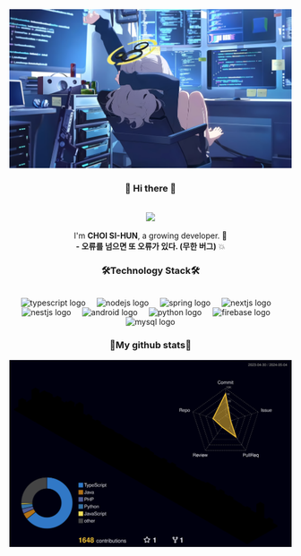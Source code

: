 <div align="center">
  <img src="./header_background_image.jpg"/>
  
  <h3> 👋 Hi there 👋 </h3>
  <br>
  <a href="mailto:sihun.choi@email.rhya-network.kro.kr"><img src="https://img.shields.io/badge/MY EMAIL-EA4335?style=for-the-badge&logo=Gmail&logoColor=white"link=mailto:sihun.choi@email.rhya-network.kro.kr"/></a>
  <p>
    
  I'm <strong>CHOI SI-HUN</strong>, a growing developer. 🌱 <br>
  <strong>- 오류를 넘으면 또 오류가 있다. (무한 버그)</strong> 💥
  
  </p>
  <h3>🛠<strong>Technology Stack🛠</strong></h3>
  </br>
  
  <div align="center">
    <img src="https://img.shields.io/badge/TypeScript-3178C6?logo=typescript&logoColor=white&style=for-the-badge" height="40" alt="typescript logo"  />
    <img width="12" />
    <img src="https://img.shields.io/badge/Node.js-339933?logo=nodedotjs&logoColor=white&style=for-the-badge" height="40" alt="nodejs logo"  />
    <img width="12" />
    <img src="https://img.shields.io/badge/Spring-6DB33F?logo=spring&logoColor=black&style=for-the-badge" height="40" alt="spring logo"  />
    <img width="12" />
    <img src="https://img.shields.io/badge/Next.js-000000?logo=nextdotjs&logoColor=white&style=for-the-badge" height="40" alt="nextjs logo"  />
    <img width="12" />
    <img src="https://img.shields.io/badge/NestJS-E0234E?logo=nestjs&logoColor=white&style=for-the-badge" height="40" alt="nestjs logo"  />
    <img width="12" />
    <img src="https://img.shields.io/badge/Android-3DDC84?logo=android&logoColor=black&style=for-the-badge" height="40" alt="android logo"  />
    <img width="12" />
    <img src="https://img.shields.io/badge/Python-3776AB?logo=python&logoColor=white&style=for-the-badge" height="40" alt="python logo"  />
    <img width="12" />
    <img src="https://img.shields.io/badge/Firebase-FFCA28?logo=firebase&logoColor=black&style=for-the-badge" height="40" alt="firebase logo"  />
    <img width="12" />
    <img src="https://img.shields.io/badge/MySQL-4479A1?logo=mysql&logoColor=white&style=for-the-badge" height="40" alt="mysql logo"  />
  </div>
    
  <h3>🧷<strong>My github stats</strong>🧷</h3>
  <img src="./profile-3d-contrib/profile-night-rainbow.svg" />
</div>

<!-- Version 1
<div align="center">
<img src="./header_background_image.jpg"/>
<h3> 👋 Hi there 👋 </h3>
<br>
<a href="mailto:sihun.choi@email.rhya-network.kro.kr"><img src="https://img.shields.io/badge/MY EMAIL-EA4335?style=for-the-badge&logo=Gmail&logoColor=white"link=mailto:sihun.choi@email.rhya-network.kro.kr"></img></a>

I'm <strong>CHOI SI-HUN</strong>, a growing developer. 🌱
<br>
<strong>- 오류를 넘으면 또 오류가 있다. (무한 버그)</strong> 💥
  </p>
  <h3 style="display: none;">🛠<strong>Technology Stack🛠</strong></h3>
  </br>
  
  <img src="https://img.shields.io/badge/.NET-512BD4?style=for-the-badge&logo=.NET&logoColor=white"/>
  <img src="https://img.shields.io/badge/Android-3DDC84?style=for-the-badge&logo=Android&logoColor=white"/>
  <img src="https://img.shields.io/badge/Java-007396?style=for-the-badge&logo=Java"/>
  
  </br>
  
  <img src="https://img.shields.io/badge/python-FFCA28?style=for-the-badge&logo=python&logoColor=white"/>
  <img src="https://img.shields.io/badge/rust-000000?style=for-the-badge&logo=rust"/>
  <img src="https://img.shields.io/badge/typescript-3178C6?style=for-the-badge&logo=typescript&logoColor=white"/>  
    
  </br>
    
  <img src="https://img.shields.io/badge/tsnode-339933?style=for-the-badge&logo=tsnode&logoColor=white"/>
  <img src="https://img.shields.io/badge/next.js-000000?style=for-the-badge&logo=next.js"/>
  <img src="https://img.shields.io/badge/nest.js-E0234E?style=for-the-badge&logo=nestjs"/>
    
  </br>
  <img src="https://img.shields.io/badge/Firebase-FFCA28?style=for-the-badge"/>
  <img src="https://img.shields.io/badge/Mariadb-003545?style=for-the-badge&logo=Mariadb">
    
  <h3>🧷<strong>My github stats</strong>🧷</h3>
  <img src="https://github-readme-stats.vercel.app/api/top-langs/?username=fkdldkRhya&layout=compact&theme=tokyonight" height="150vh" />
  <img src="https://github-readme-streak-stats.herokuapp.com/?user=fkdldkRhya&theme=tokyonight" height="150vh"/>
  
  </br>
   
  <img src="https://github-profile-summary-cards.vercel.app/api/cards/profile-details?username=fkdldkRhya&theme=nord_dark" width="660vw" />
</div>
-->

<!-- Version 2
<div align="center">
  <img src="./header_background_image.jpg"/>
  
  <h3> 👋 Hi there 👋 </h3>
  <br>
  <a href="mailto:sihun.choi@email.rhya-network.kro.kr"><img src="https://img.shields.io/badge/MY EMAIL-EA4335?style=for-the-badge&logo=Gmail&logoColor=white"link=mailto:sihun.choi@email.rhya-network.kro.kr"/></a>
  <p>
    
  I'm <strong>CHOI SI-HUN</strong>, a growing developer. 🌱 <br>
  <strong>- 오류를 넘으면 또 오류가 있다. (무한 버그)</strong> 💥
  
  </p>
  <h3>🛠<strong>Technology Stack🛠</strong></h3>
  </br>
  
  <img src="https://img.shields.io/badge/.NET-512BD4?style=for-the-badge&logo=.NET&logoColor=white"/>
  <img src="https://img.shields.io/badge/Android-3DDC84?style=for-the-badge&logo=Android&logoColor=white"/>
  <img src="https://img.shields.io/badge/Java-007396?style=for-the-badge&logo=Java"/>
  
  </br>
  
  <img src="https://img.shields.io/badge/python-FFCA28?style=for-the-badge&logo=python&logoColor=white"/>
  <img src="https://img.shields.io/badge/rust-000000?style=for-the-badge&logo=rust"/>
  <img src="https://img.shields.io/badge/typescript-3178C6?style=for-the-badge&logo=typescript&logoColor=white"/>  
    
  </br>
    
  <img src="https://img.shields.io/badge/tsnode-339933?style=for-the-badge&logo=tsnode&logoColor=white"/>
  <img src="https://img.shields.io/badge/next.js-000000?style=for-the-badge&logo=next.js"/>
  <img src="https://img.shields.io/badge/nest.js-E0234E?style=for-the-badge&logo=nestjs"/>
    
  </br>
  <img src="https://img.shields.io/badge/Firebase-FFCA28?style=for-the-badge"/>
  <img src="https://img.shields.io/badge/Mariadb-003545?style=for-the-badge&logo=Mariadb">
    
  <h3>🧷<strong>My github stats</strong>🧷</h3>
  <img src="./profile-3d-contrib/profile-night-rainbow.svg" />
</div>
-->
